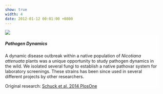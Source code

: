 ```yaml
---
show: true
width: 4
date: 2012-01-12 00:01:00 +0800
---
```

<div>
  <img data-src="{{ 'assets/images/photos/IMG_2096m.jpg' | relative_url }}" class="lazy w-100 rounded-sm" src="{{ '/assets/images/empty_300x200.png' | relative_url }}">

  <div class="card-img-overlay" style="overflow: scroll; background: rgb(255,255,255,0.5)">
    <h5 class="card-title">Pathogen Dynamics</h5>
    <p class="card-text">
      A dynamic disease outbreak within a native population of <i>Nicotiana attenuata</i> plants was a unique opportunity to study pathogen dynamics in the wild. We isolated several fungi to establish a native pathovar system for laboratory screenings. These strains has been since used in several different projects by other researchers.
    </p>
       <span>
        Original research: 
        <a href="https://journals.plos.org/plosone/article?id=10.1371/journal.pone.0102915">
            Schuck et al. 2014 PlosOne
        </a>
    </span>
  </div>
</div>

